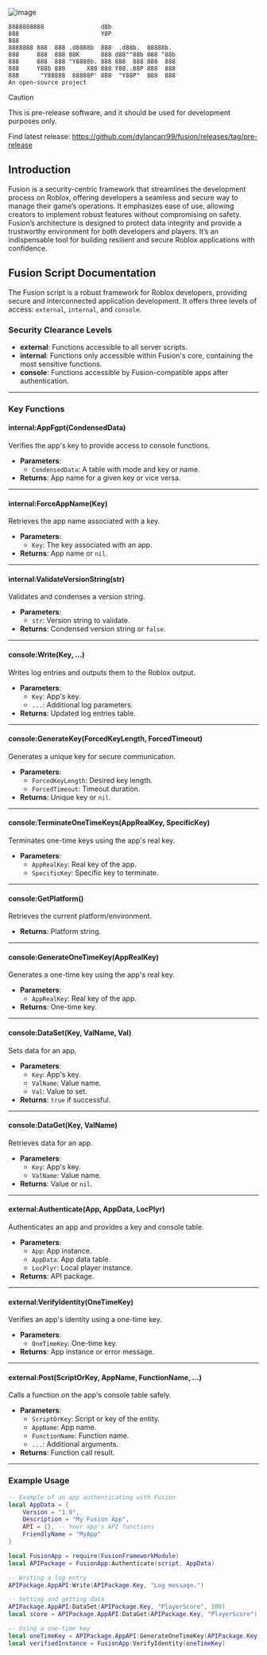 ![image](https://github.com/carrcreative/fusion/assets/173332208/207bf28e-d697-4502-a85a-51794a1ddf66)
```
8888888888                d8b                   
888                       Y8P                   
888                                             
8888888 888  888 .d8888b  888  .d88b.  88888b.  
888     888  888 88K      888 d88""88b 888 "88b 
888     888  888 "Y8888b. 888 888  888 888  888 
888     Y88b 888      X88 888 Y88..88P 888  888 
888      "Y88888  88888P' 888  "Y88P"  888  888
An open-source project
```
> [!CAUTION]
> This is pre-release software, and it should be used for development purposes only. 

Find latest release: 
https://github.com/dylancarr99/fusion/releases/tag/pre-release

## Introduction 
Fusion is a security-centric framework that streamlines the development process on Roblox, offering developers a seamless and secure way to manage their game’s operations. It emphasizes ease of use, allowing creators to implement robust features without compromising on safety. Fusion’s architecture is designed to protect data integrity and provide a trustworthy environment for both developers and players. It’s an indispensable tool for building resilient and secure Roblox applications with confidence.

## Fusion Script Documentation

The Fusion script is a robust framework for Roblox developers, providing secure and interconnected application development. It offers three levels of access: `external`, `internal`, and `console`.

### Security Clearance Levels
- **external**: Functions accessible to all server scripts.
- **internal**: Functions only accessible within Fusion's core, containing the most sensitive functions.
- **console**: Functions accessible by Fusion-compatible apps after authentication.

---

### Key Functions

#### internal:AppFgpt(CondensedData)
Verifies the app's key to provide access to console functions.
- **Parameters**:
  - `CondensedData`: A table with mode and key or name.
- **Returns**: App name for a given key or vice versa.

---

#### internal:ForceAppName(Key)
Retrieves the app name associated with a key.
- **Parameters**:
  - `Key`: The key associated with an app.
- **Returns**: App name or `nil`.

---

#### internal:ValidateVersionString(str)
Validates and condenses a version string.
- **Parameters**:
  - `str`: Version string to validate.
- **Returns**: Condensed version string or `false`.

---

#### console:Write(Key, ...)
Writes log entries and outputs them to the Roblox output.
- **Parameters**:
  - `Key`: App's key.
  - `...`: Additional log parameters.
- **Returns**: Updated log entries table.

---

#### console:GenerateKey(ForcedKeyLength, ForcedTimeout)
Generates a unique key for secure communication.
- **Parameters**:
  - `ForcedKeyLength`: Desired key length.
  - `ForcedTimeout`: Timeout duration.
- **Returns**: Unique key or `nil`.

---

#### console:TerminateOneTimeKeys(AppRealKey, SpecificKey)
Terminates one-time keys using the app's real key.
- **Parameters**:
  - `AppRealKey`: Real key of the app.
  - `SpecificKey`: Specific key to terminate.

---

#### console:GetPlatform()
Retrieves the current platform/environment.
- **Returns**: Platform string.

---

#### console:GenerateOneTimeKey(AppRealKey)
Generates a one-time key using the app's real key.
- **Parameters**:
  - `AppRealKey`: Real key of the app.
- **Returns**: One-time key.

---

#### console:DataSet(Key, ValName, Val)
Sets data for an app.
- **Parameters**:
  - `Key`: App's key.
  - `ValName`: Value name.
  - `Val`: Value to set.
- **Returns**: `true` if successful.

---

#### console:DataGet(Key, ValName)
Retrieves data for an app.
- **Parameters**:
  - `Key`: App's key.
  - `ValName`: Value name.
- **Returns**: Value or `nil`.

---

#### external:Authenticate(App, AppData, LocPlyr)
Authenticates an app and provides a key and console table.
- **Parameters**:
  - `App`: App instance.
  - `AppData`: App data table.
  - `LocPlyr`: Local player instance.
- **Returns**: API package.

---

#### external:VerifyIdentity(OneTimeKey)
Verifies an app's identity using a one-time key.
- **Parameters**:
  - `OneTimeKey`: One-time key.
- **Returns**: App instance or error message.

---

#### external:Post(ScriptOrKey, AppName, FunctionName, ...)
Calls a function on the app's console table safely.
- **Parameters**:
  - `ScriptOrKey`: Script or key of the entity.
  - `AppName`: App name.
  - `FunctionName`: Function name.
  - `...`: Additional arguments.
- **Returns**: Function call result.

---

### Example Usage

```lua
-- Example of an app authenticating with Fusion
local AppData = {
    Version = "1.0",
    Description = "My Fusion App",
    API = {}, -- Your app's API functions
    FriendlyName = "MyApp"
}

local FusionApp = require(FusionFrameworkModule)
local APIPackage = FusionApp:Authenticate(script, AppData)

-- Writing a log entry
APIPackage.AppAPI:Write(APIPackage.Key, "Log message.")

-- Setting and getting data
APIPackage.AppAPI:DataSet(APIPackage.Key, "PlayerScore", 100)
local score = APIPackage.AppAPI:DataGet(APIPackage.Key, "PlayerScore")

-- Using a one-time key
local oneTimeKey = APIPackage.AppAPI:GenerateOneTimeKey(APIPackage.Key)
local verifiedInstance = FusionApp:VerifyIdentity(oneTimeKey)

